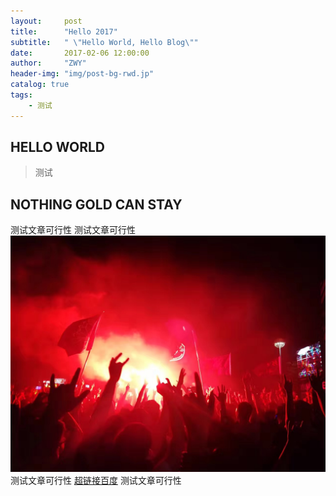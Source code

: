 ```yaml
---
layout:     post
title:      "Hello 2017"
subtitle:   " \"Hello World, Hello Blog\""
date:       2017-02-06 12:00:00
author:     "ZWY"
header-img: "img/post-bg-rwd.jp"
catalog: true
tags:
    - 测试
---
```


## HELLO WORLD

> 测试

## NOTHING GOLD CAN STAY

测试文章可行性
测试文章可行性
![img](/img/post-bg-rwd.jpg)
测试文章可行性
[超链接百度](https://www.baidu.com/)
测试文章可行性
